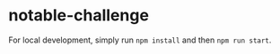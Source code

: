 # notable-challenge

For local development, simply run ```npm install``` and then ```npm run start```.